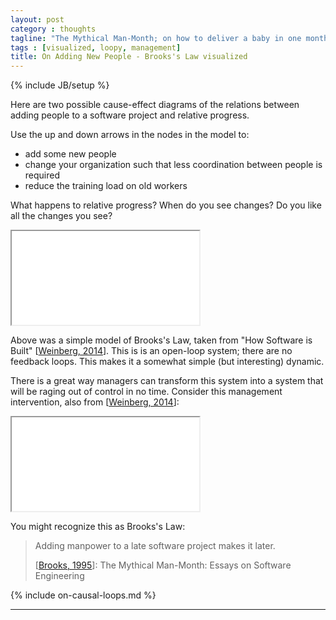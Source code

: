 ```yaml
---
layout: post
category : thoughts
tagline: "The Mythical Man-Month; on how to deliver a baby in one month"
tags : [visualized, loopy, management]
title: On Adding New People - Brooks's Law visualized
---
```


{% include JB/setup %}

Here are two possible cause-effect diagrams
of the relations between adding people to a software project
and relative progress.

Use the up and down arrows in the nodes in the model to:

 * add some new people
 * change your organization 
   such that less coordination between people is required
 * reduce the training load on old workers

What happens to relative progress? When do you see changes? 
Do you like all the changes you see?

<iframe class="loopy" src="{% include loopy_url %}?embed=1&data=[[[3,588,94,0.5,%22%2523%2520New%2520People%22,5],[4,308,169,0.5,%22Training%2520Load%2520on%2520Old%2520Workers%22,1],[5,873,156,0.5,%22Coordination%2520Required%22,1],[6,303,408,0.5,%22Productive%2520Work%2520Finished%22,1],[7,864,425,0.5,%22Amount%2520of%2520Work%2520to%2520be%2520Done%22,1],[8,599,575,0.5,%22Relative%2520Progress%22,3]],[[3,5,34,1,0],[7,8,12,-1,0],[3,4,-31,1,0],[4,6,-25,-1,0],[6,8,-24,1,0],[5,7,14,1,0]],[],8%5D"></iframe>

Above was a simple model of Brooks's Law,
taken from "How Software is Built" [[Weinberg, 2014]].
This is is an open-loop system; 
there are no feedback loops.
This makes it a somewhat simple (but interesting) dynamic.

There is a great way managers can transform this system 
into a system that will be raging out of control in no time.
Consider this management intervention, also from [[Weinberg, 2014]]:

<iframe class="loopy" src="{% include loopy_url %}?embed=1&data=[[[3,595,121,0.5,%22%2523%2520New%2520People%22,5],[4,315,196,0.5,%22Training%2520Load%2520on%2520Old%2520Workers%22,1],[5,880,183,0.5,%22Coordination%2520Required%22,1],[6,310,435,0.5,%22Productive%2520Work%2520Finished%22,1],[7,871,452,0.5,%22Amount%2520of%2520Work%2520to%2520be%2520Done%22,1],[8,606,602,0.5,%22Relative%2520Progress%22,3]],[[3,5,34,1,0],[7,8,12,-1,0],[3,4,-31,1,0],[4,6,-25,-1,0],[6,8,-24,1,0],[5,7,14,1,0],[8,3,22,-1,0]],[[701,309,%22Foolish%2520managers%2520%250Ablindly%2520add%2520people%2520%250Awhen%2520relative%2520progress%2520%250Ais%2520low.%22]],9%5D"></iframe>

You might recognize this as Brooks's Law:

> Adding manpower to a late software project makes it later.
>
> [[Brooks, 1995]]: The Mythical Man-Month: Essays on Software Engineering

{% include on-causal-loops.md %}


---

 [loopy]: http://ncase.me/loopy/
 [Weinberg, 2014]: https://leanpub.com/howsoftwareisbuilt
 [Brooks, 1995]: http://my.safaribooksonline.com/book/software-engineering-and-development/project-management/0201835959